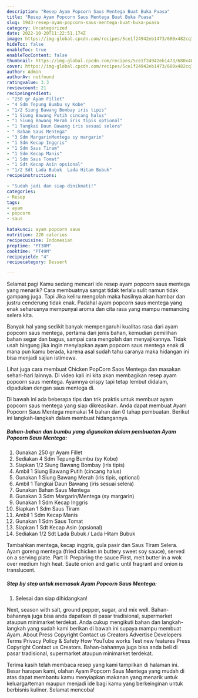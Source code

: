 ```yaml
---
description: "Resep Ayam Popcorn Saus Mentega Buat Buka Puasa"
title: "Resep Ayam Popcorn Saus Mentega Buat Buka Puasa"
slug: 1943-resep-ayam-popcorn-saus-mentega-buat-buka-puasa
category: Uncategorized
date: 2022-10-20T11:22:51.174Z
image: https://img-global.cpcdn.com/recipes/5ce1f24942eb1473/680x482cq70/ayam-popcorn-saus-mentega-foto-resep-utama.jpg
hideToc: false
enableToc: true
enableTocContent: false
thumbnail: https://img-global.cpcdn.com/recipes/5ce1f24942eb1473/680x482cq70/ayam-popcorn-saus-mentega-foto-resep-utama.jpg
cover: https://img-global.cpcdn.com/recipes/5ce1f24942eb1473/680x482cq70/ayam-popcorn-saus-mentega-foto-resep-utama.jpg
author: Admin
authorAv: notfound
ratingvalue: 3.3
reviewcount: 21
recipeingredient:
- "250 gr Ayam Fillet"
- "4 Sdm Tepung Bumbu sy Kobe"
- "1/2 Siung Bawang Bombay iris tipis"
- "1 Siung Bawang Putih cincang halus"
- "1 Siung Bawang Merah iris tipis optional"
- "1 Tangkai Daun Bawang iris sesuai selera"
- " Bahan Saus Mentega"
- "3 Sdm MargarinMentega sy margarin"
- "1 Sdm Kecap Inggris"
- "1 Sdm Saus Tiram"
- "1 Sdm Kecap Manis"
- "1 Sdm Saus Tomat"
- "1 Sdt Kecap Asin opsional"
- "1/2 Sdt Lada Bubuk  Lada Hitam Bubuk"
recipeinstructions:

- "Sudah jadi dan siap dinikmati!"
categories:
- Resep
tags:
- ayam
- popcorn
- saus

katakunci: ayam popcorn saus 
nutrition: 220 calories
recipecuisine: Indonesian
preptime: "PT30M"
cooktime: "PT49M"
recipeyield: "4"
recipecategory: Dessert

---
```



Selamat pagi Kamu sedang mencari ide resep ayam popcorn saus mentega yang menarik? Cara membuatnya sangat tidak terlalu sulit namun tidak gampang juga. Tapi Jika keliru mengolah maka hasilnya akan hambar dan justru cenderung tidak enak. Padahal ayam popcorn saus mentega yang enak seharusnya mempunyai aroma dan cita rasa yang mampu memancing selera kita.


Banyak hal yang sedikit banyak mempengaruhi kualitas rasa dari ayam popcorn saus mentega, pertama dari jenis bahan, kemudian pemilihan bahan segar dan bagus, sampai cara mengolah dan menyajikannya. Tidak usah bingung jika ingin menyiapkan ayam popcorn saus mentega enak di mana pun kamu berada, karena asal sudah tahu caranya maka hidangan ini bisa menjadi sajian istimewa.

Lihat juga cara membuat Chicken PopCorn Saos Mentega dan masakan sehari-hari lainnya. Di video kali ini kita akan membagikan resep ayam popcorn saus mentega. Ayamnya crispy tapi tetap lembut didalam, dipadukan dengan saus mentega di.


Di bawah ini ada beberapa tips dan trik praktis untuk membuat ayam popcorn saus mentega yang siap dikreasikan. Anda dapat membuat Ayam Popcorn Saus Mentega memakai 14 bahan dan 0 tahap pembuatan. Berikut ini langkah-langkah dalam membuat hidangannya.

<!--inarticleads1-->

##### Bahan-bahan dan bumbu yang digunakan dalam pembuatan Ayam Popcorn Saus Mentega:

1. Gunakan 250 gr Ayam Fillet
1. Sediakan 4 Sdm Tepung Bumbu (sy Kobe)
1. Siapkan 1/2 Siung Bawang Bombay (iris tipis)
1. Ambil 1 Siung Bawang Putih (cincang halus)
1. Gunakan 1 Siung Bawang Merah (iris tipis, optional)
1. Ambil 1 Tangkai Daun Bawang (iris sesuai selera)
1. Gunakan  Bahan Saus Mentega
1. Gunakan 3 Sdm Margarin/Mentega (sy margarin)
1. Gunakan 1 Sdm Kecap Inggris
1. Siapkan 1 Sdm Saus Tiram
1. Ambil 1 Sdm Kecap Manis
1. Gunakan 1 Sdm Saus Tomat
1. Siapkan 1 Sdt Kecap Asin (opsional)
1. Sediakan 1/2 Sdt Lada Bubuk / Lada Hitam Bubuk


Tambahkan mentega, kecap inggris, gula pasir dan Saus Tiram Selera. Ayam goreng mentega (fried chicken in buttery sweet soy sauce), served on a serving plate. Part II: Preparing the sauce First, melt butter in a wok over medium high heat. Sauté onion and garlic until fragrant and onion is translucent. 

<!--inarticleads2-->

##### Step by step untuk memasak Ayam Popcorn Saus Mentega:


1. Selesai dan siap dihidangkan!

Next, season with salt, ground pepper, sugar, and mix well. Bahan-bahannya juga bisa anda dapatkan di pasar tradisional, supermarket ataupun minimarket terdekat. Anda cukup mengikuti bahan dan langkah-langkah yang sudah kami berikan di bawah ini supaya mampu membuat Ayam. About Press Copyright Contact us Creators Advertise Developers Terms Privacy Policy &amp; Safety How YouTube works Test new features Press Copyright Contact us Creators. Bahan-bahannya juga bisa anda beli di pasar tradisional, supermarket ataupun minimarket terdekat. 

Terima kasih telah membaca resep yang kami tampilkan di halaman ini. Besar harapan kami, olahan Ayam Popcorn Saus Mentega yang mudah di atas dapat membantu kamu menyiapkan makanan yang menarik untuk keluarga/teman maupun menjadi ide bagi kamu yang berkeinginan untuk berbisnis kuliner. Selamat mencoba!
